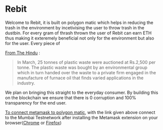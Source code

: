 # Rebit

Welcome to Rebit, it is built on polygon matic which helps in reducing the trash in the environment by incetivising the user to throw trash in the dustbin. For every gram of thrash thrown the user of Rebit can earn ETH thus making it exteremely beneficial not only for the environment but also for the user. Every piece of

[From The Hindu](https://www.thehindu.com/news/cities/chennai/Recycling-waste-and-earning-money/article14688200.ece) :

> In March, 25 tonnes of plastic waste were auctioned at Rs.2,500 per tonne. The plastic waste was bought by an environmental group which in turn handed over the waste to a private firm engaged in the manufacture of furnace oil that finds varied applications in the industry.

We plan on bringing this straight to the everyday consumer. By building this on the blockchain we ensure that there is 0 corruption and 100% transparency for the end user.

[To connect metamask to polygon matic](https://docs.polygon.technology/docs/develop/metamask/config-polygon-on-metamask/), with the link given above connect to the Mumbai Testnetwork after installing the Metamask extension on your browser([Chrome](https://chrome.google.com/webstore/detail/metamask/nkbihfbeogaeaoehlefnkodbefgpgknn?hl=en) or [Firefox](https://addons.mozilla.org/en-US/firefox/addon/ether-metamask/))
